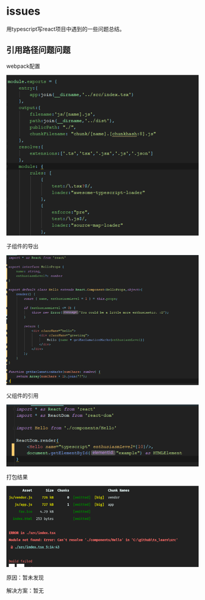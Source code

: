 # issues

用typescript写react项目中遇到的一些问题总结。

## 引用路径问题问题

webpack配置

![webpack配置](issues/path-issue/webpack.jpg)

子组件的导出

![组件的导出](issues/path-issue/export.jpg)

父组件的引用

![父组件引用](issues/path-issue/import.jpg)

打包结果

![打包结果](issues/path-issue/build-result.jpg)

原因：暂未发现

解决方案：暂无


